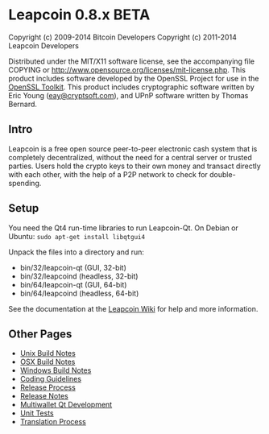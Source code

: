Leapcoin 0.8.x BETA
====================

Copyright (c) 2009-2014 Bitcoin Developers
Copyright (c) 2011-2014 Leapcoin Developers

Distributed under the MIT/X11 software license, see the accompanying
file COPYING or http://www.opensource.org/licenses/mit-license.php.
This product includes software developed by the OpenSSL Project for use in the [OpenSSL Toolkit](http://www.openssl.org/). This product includes
cryptographic software written by Eric Young ([eay@cryptsoft.com](mailto:eay@cryptsoft.com)), and UPnP software written by Thomas Bernard.


Intro
---------------------
Leapcoin is a free open source peer-to-peer electronic cash system that is
completely decentralized, without the need for a central server or trusted
parties.  Users hold the crypto keys to their own money and transact directly
with each other, with the help of a P2P network to check for double-spending.


Setup
---------------------
You need the Qt4 run-time libraries to run Leapcoin-Qt. On Debian or Ubuntu:
	`sudo apt-get install libqtgui4`

Unpack the files into a directory and run:

- bin/32/leapcoin-qt (GUI, 32-bit)
- bin/32/leapcoind (headless, 32-bit)
- bin/64/leapcoin-qt (GUI, 64-bit)
- bin/64/leapcoind (headless, 64-bit)

See the documentation at the [Leapcoin Wiki](http://leapcoin.info)
for help and more information.


Other Pages
---------------------
- [Unix Build Notes](build-unix.md)
- [OSX Build Notes](build-osx.md)
- [Windows Build Notes](build-msw.md)
- [Coding Guidelines](coding.md)
- [Release Process](release-process.md)
- [Release Notes](release-notes.md)
- [Multiwallet Qt Development](multiwallet-qt.md)
- [Unit Tests](unit-tests.md)
- [Translation Process](translation_process.md)
